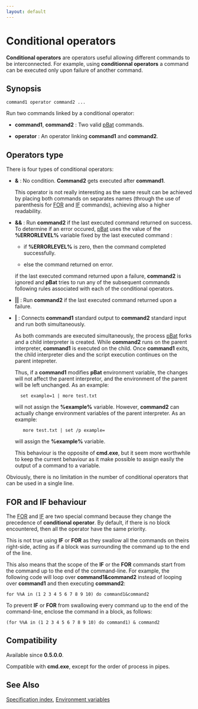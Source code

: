 ```yaml
---
layout: default
---
```

# Conditional operators #

**Conditional operators** are operators useful allowing different commands to 
be interconnected. For example, using **conditionnal operators** a command can 
be executed only upon failure of another command.

## Synopsis ##

    command1 operator command2 ...

Run two commands linked by a conditional operator:

* **command1**, **command2** : Two valid [pBat](../pbat) commands.

* **operator** : An operator linking **command1** and **command2**.

## Operators type ##

There is four types of conditional operators:

* **&** : No condition. **Command2** gets executed after **command1**.

  This operator is not really interesting as the same result can be achieved 
  by placing both commands on separates names \(through the use of parenthesis 
  for [FOR](../for) and [IF](../if) commands\), achieving also a higher 
  readability.

* **&&** : Run **command2** if the last executed command returned on success. 
  To determine if an error occured, [pBat](../pbat) uses the value of the 
  **%ERRORLEVEL%** variable fixed by the last executed command :

  * if **%ERRORLEVEL%** is zero, then the command completed successfully.

  * else the command returned on error.

  if the last executed command returned upon a failure, **command2** is 
  ignored and **pBat** tries to run any of the subsequent commands following 
  rules associated with each of the conditional operators.

* **\|\|** : Run **command2** if the last executed command returned upon a 
  failure.

* **\|** : Connects **command1** standard output to **command2** standard 
  input and run both simultaneously.

  As both commands are executed simultaneously, the process [pBat](../pbat) 
  forks and a child interpreter is created. While **command2** runs on the 
  parent interpreter, **command1** is executed on the child. Once 
  **command1** exits, the child interpreter dies and the script execution 
  continues on the parent intepreter.

  Thus, if a **command1** modifies **pBat** environment variable, the changes 
  will not affect the parent interpretor, and the environment of the parent 
  will be left unchanged. As an example:

        set example=1 | more test.txt

  will not assign the **%example%** variable. However, **command2** can 
  actually change environment variables of the parent interpreter. As an 
  example:

         more test.txt | set /p example=

  will assign the **%example%** variable.

  This behaviour is the opposite of **cmd.exe**, but it seem more worthwhile 
  to keep the current behaviour as it make possible to assign easily the 
  output of a command to a variable.

Obviously, there is no limitation in the number of conditional operators that 
can be used in a single line.

## FOR and IF behaviour ##

The [FOR](../for) and [IF](../if) are two special command because they change 
the precedence of **conditional operator**. By default, if there is no block 
encountered, then all the operator have the same priority.

This is not true using **IF** or **FOR** as they swallow all the commands on 
theirs right-side, acting as if a block was surrounding the command up to the 
end of the line.

This also means that the scope of the **IF** or the **FOR** commands start 
from the command up to the end of the command-line. For example, the following 
code will loop over **command1&command2** instead of looping over 
**command1** and then executing **command2**:

    for %%A in (1 2 3 4 5 6 7 8 9 10) do command1&command2

To prevent **IF** or **FOR** from swallowing every command up to the end of 
the command-line, enclose the command in a block, as follows:

    (for %%A in (1 2 3 4 5 6 7 8 9 10) do command1) & command2

## Compatibility ##

Available since **0.5.0.0**.

Compatible with **cmd.exe**, except for the order of process in pipes.

## See Also ##

[Specification index](index), [Environment variables](var) 

